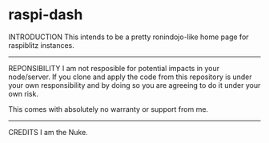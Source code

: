 # raspi-dash
INTRODUCTION
This intends to be a pretty ronindojo-like home page for raspiblitz instances.
____________________________________________________________________________
REPONSIBILITY
I am not resposible for potential impacts in your node/server. If you clone and apply the code from this repository is under your own responsibility and by doing so you are agreeing to do it under your own risk.

This comes with absolutely no warranty or support from me.
____________________________________________________________________________
CREDITS
I am the Nuke.